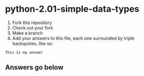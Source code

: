 # python-2.01-simple-data-types

1) Fork this repository
2) Check out your fork
3) Make a branch
4) Add your answers to this file, each one surrounded by triple backquotes, like so:

```
This is my answer
```

## Answers go below
